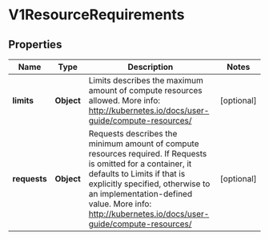 
# V1ResourceRequirements

## Properties
Name | Type | Description | Notes
------------ | ------------- | ------------- | -------------
**limits** | **Object** | Limits describes the maximum amount of compute resources allowed. More info: http://kubernetes.io/docs/user-guide/compute-resources/ |  [optional]
**requests** | **Object** | Requests describes the minimum amount of compute resources required. If Requests is omitted for a container, it defaults to Limits if that is explicitly specified, otherwise to an implementation-defined value. More info: http://kubernetes.io/docs/user-guide/compute-resources/ |  [optional]



